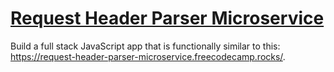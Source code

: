 # [Request Header Parser Microservice](https://www.freecodecamp.org/learn/apis-and-microservices/apis-and-microservices-projects/request-header-parser-microservice)

Build a full stack JavaScript app that is functionally similar to this: https://request-header-parser-microservice.freecodecamp.rocks/.
